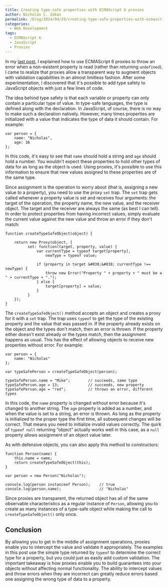 ```yaml
---
title: Creating type-safe properties with ECMAScript 6 proxies
author: Nicholas C. Zakas
permalink: /blog/2014/04/29/creating-type-safe-properties-with-ecmascript-6-proxies/
categories:
  - Web Development
tags:
  - ECMAScript 6
  - JavaScript
  - Proxies
---
```

In my [last post][1], I explained how to use ECMAScript 6 proxies to throw an error when a non-existent property is read (rather than returning `undefined`). I came to realize that proxies allow a transparent way to augment objects with validation capabilities in an almost limitless fashion. After some experimentation, I discovered that it's possible to add type safety to JavaScript objects with just a few lines of code.

The idea behind type safety is that each variable or property can only contain a particular type of value. In type-safe languages, the type is defined along with the declaration. In JavaScript, of course, there is no way to make such a declaration natively. However, many times properties are initialized with a value that indicates the type of data it should contain. For example:

    var person = {
        name: "Nicholas",
        age: 16
    };

In this code, it's easy to see that `name` should hold a string and `age` should hold a number. You wouldn't expect these properties to hold other types of data for as long as the object is used. Using proxies, it's possible to use this information to ensure that new values assigned to these properties are of the same type.

Since assignment is the operation to worry about (that is, assigning a new value to a property), you need to use the proxy `set` trap. The `set` trap gets called whenever a property value is set and receives four arguments: the target of the operation, the property name, the new value, and the receiver object. The target and the receiver are always the same (as best I can tell). In order to protect properties from having incorrect values, simply evaluate the current value against the new value and throw an error if they don't match:

    function createTypeSafeObject(object) {
    
        return new Proxy(object, {
              set: function(target, property, value) {
                  var currentType = typeof target[property],
                      newType = typeof value;
    
                  if (property in target &#038;&#038; currentType !== newType) {
                      throw new Error("Property " + property + " must be a " + currentType + ".");
                  } else {
                      target[property] = value;
                  }
              }
        });
    }

The `createTypeSafeObject()` method accepts an object and creates a proxy for it with a `set` trap. The trap uses `typeof` to get the type of the existing property and the value that was passed in. If the property already exists on the object and the types don't match, then an error is thrown. If the property either doesn't exist already or the types match, then the assignment happens as usual. This has the effect of allowing objects to receive new properties without error. For example:

    var person = {
        name: "Nicholas"
    };
    
    var typeSafePerson = createTypeSafeObject(person);
    
    typeSafePerson.name = "Mike";        // succeeds, same type
    typeSafePerson.age = 13;             // succeeds, new property
    typeSafePerson.age = "red";          // throws an error, different types
    

In this code, the `name` property is changed without error because it's changed to another string. The `age` property is added as a number, and when the value is set to a string, an error is thrown. As long as the property is initialized to the proper type the first time, all subsequent changes will be correct. That means you need to initialize invalid values correctly. The quirk of `typeof null` returning &#8220;object&#8221; actually works well in this case, as a `null` property allows assignment of an object value later.

As with defensive objects, you can also apply this method to constructors:

    function Person(name) {
        this.name = name;
        return createTypeSafeObject(this);
    }
    
    var person = new Person("Nicholas");
    
    console.log(person instanceof Person);    // true
    console.log(person.name);                 // "Nicholas"
    

Since proxies are transparent, the returned object has all of the same observable characteristics as a regular instance of `Person`, allowing you to create as many instances of a type-safe object while making the call to `createTypeSafeObject()` only once.

## Conclusion

By allowing you to get in the middle of assignment operations, proxies enable you to intercept the value and validate it appropriately. The examples in this post use the simple type returned by `typeof` to determine the correct type for a property, but you could just as easily add custom validation. The important takeaway is how proxies enable you to build guarantees into your objects without affecting normal functionality. The ability to intercept values and throw errors when they are incorrect can greatly reduce errors based one assigning the wrong type of data to a property.

 [1]: {{site.url}}/blog/2014/04/22/creating-defensive-objects-with-es6-proxies/
